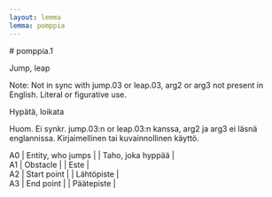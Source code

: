```yaml
---
layout: lemma
lemma: pomppia
---
```


<div class="sense">
# <span class="sensename">pomppia.1</span>

<span class="description">Jump, leap</span>

Note: Not in sync with jump.03 or leap.03, arg2 or arg3 not present in English. Literal or figurative use.

<span class="description">Hypätä, loikata</span>

Huom. Ei synkr. jump.03:n or leap.03:n kanssa, arg2 ja arg3 ei läsnä englannissa. Kirjaimellinen tai kuvainnollinen käyttö.

A0 | Entity, who jumps |   | Taho, joka hyppää |  
A1 | Obstacle |   | Este |  
A2 | Start point |   | Lähtöpiste |  
A3 | End point |   | Päätepiste |  

</div>

